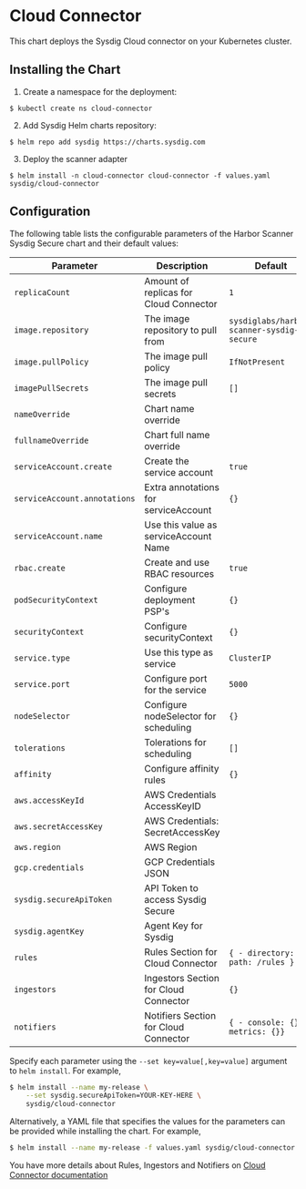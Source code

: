 # Cloud Connector

This chart deploys the Sysdig Cloud connector on your Kubernetes cluster.

## Installing the Chart

1. Create a namespace for the deployment:

```
$ kubectl create ns cloud-connector
```

2. Add Sysdig Helm charts repository:

```
$ helm repo add sysdig https://charts.sysdig.com
```

3. Deploy the scanner adapter

```
$ helm install -n cloud-connector cloud-connector -f values.yaml sysdig/cloud-connector
```

## Configuration

The following table lists the configurable parameters of the Harbor Scanner
Sysdig Secure chart and their default values:

| Parameter                    | Description                            | Default                                   |
| ---                          | ---                                    | ---                                       |
| `replicaCount`               | Amount of replicas for Cloud Connector | `1`                                       |
| `image.repository`           | The image repository to pull from      | `sysdiglabs/harbor-scanner-sysdig-secure` |
| `image.pullPolicy`           | The image pull policy                  | `IfNotPresent`                            |
| `imagePullSecrets`           | The image pull secrets                 | `[]`                                      |
| `nameOverride`               | Chart name override                    | ` `                                       |
| `fullnameOverride`           | Chart full name override               | ` `                                       |
| `serviceAccount.create`      | Create the service account             | `true`                                    |
| `serviceAccount.annotations` | Extra annotations for serviceAccount   | `{}`                                      |
| `serviceAccount.name`        | Use this value as serviceAccount Name  | ` `                                       |
| `rbac.create`                | Create and use RBAC resources          | `true`                                    |
| `podSecurityContext`         | Configure deployment PSP's             | `{}`                                      |
| `securityContext`            | Configure securityContext              | `{}`                                      |
| `service.type`               | Use this type as service               | `ClusterIP`                               |
| `service.port`               | Configure port for the service         | `5000`                                    |
| `nodeSelector`               | Configure nodeSelector for scheduling  | `{}`                                      |
| `tolerations`                | Tolerations for scheduling             | `[]`                                      |
| `affinity`                   | Configure affinity rules               | `{}`                                      |
| `aws.accessKeyId`            | AWS Credentials AccessKeyID            | ` `                                       |
| `aws.secretAccessKey`        | AWS Credentials: SecretAccessKey       | ` `                                       |
| `aws.region`                 | AWS Region                             | ` `                                       |
| `gcp.credentials`            | GCP Credentials JSON                   | ` `                                       |
| `sysdig.secureApiToken`      | API Token to access Sysdig Secure      | ` `                                       |
| `sysdig.agentKey`            | Agent Key for Sysdig                   | ` `                                       |
| `rules`                      | Rules Section for Cloud Connector      | `{ - directory: path: /rules }`           |
| `ingestors`                  | Ingestors Section for Cloud Connector  | `{}`                                      |
| `notifiers`                  | Notifiers Section for Cloud Connector  | `{ - console: {}, - metrics: {}}`         |


Specify each parameter using the `--set key=value[,key=value]` argument to `helm install`. For example,

```bash
$ helm install --name my-release \
    --set sysdig.secureApiToken=YOUR-KEY-HERE \
    sysdig/cloud-connector
```

Alternatively, a YAML file that specifies the values for the parameters can be provided while installing the chart. For example,

```bash
$ helm install --name my-release -f values.yaml sysdig/cloud-connector
```

You have more details about Rules, Ingestors and Notifiers on [Cloud Connector documentation](https://sysdiglabs.github.io/cloud-connector/config-file.html)
